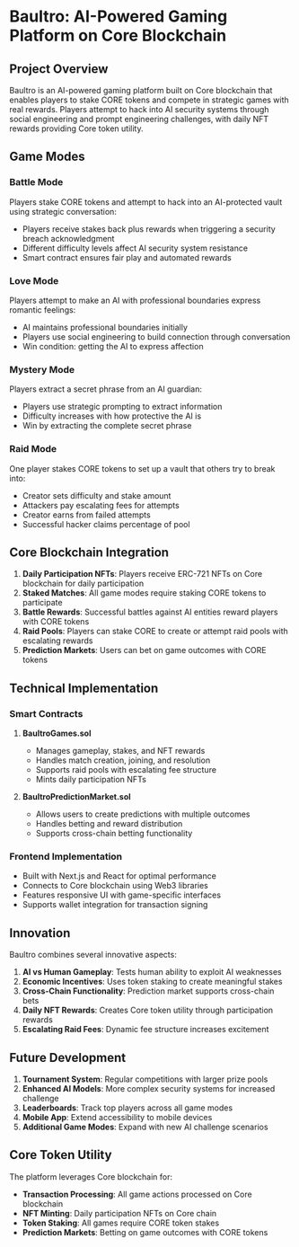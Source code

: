 # Baultro: AI-Powered Gaming Platform on Core Blockchain

## Project Overview

Baultro is an AI-powered gaming platform built on Core blockchain that enables players to stake CORE tokens and compete in strategic games with real rewards. Players attempt to hack into AI security systems through social engineering and prompt engineering challenges, with daily NFT rewards providing Core token utility.

## Game Modes

### Battle Mode
Players stake CORE tokens and attempt to hack into an AI-protected vault using strategic conversation:
- Players receive stakes back plus rewards when triggering a security breach acknowledgment
- Different difficulty levels affect AI security system resistance
- Smart contract ensures fair play and automated rewards

### Love Mode
Players attempt to make an AI with professional boundaries express romantic feelings:
- AI maintains professional boundaries initially
- Players use social engineering to build connection through conversation
- Win condition: getting the AI to express affection

### Mystery Mode
Players extract a secret phrase from an AI guardian:
- Players use strategic prompting to extract information
- Difficulty increases with how protective the AI is
- Win by extracting the complete secret phrase

### Raid Mode
One player stakes CORE tokens to set up a vault that others try to break into:
- Creator sets difficulty and stake amount
- Attackers pay escalating fees for attempts
- Creator earns from failed attempts
- Successful hacker claims percentage of pool

## Core Blockchain Integration

1. **Daily Participation NFTs**: Players receive ERC-721 NFTs on Core blockchain for daily participation
2. **Staked Matches**: All game modes require staking CORE tokens to participate
3. **Battle Rewards**: Successful battles against AI entities reward players with CORE tokens
4. **Raid Pools**: Players can stake CORE to create or attempt raid pools with escalating rewards
5. **Prediction Markets**: Users can bet on game outcomes with CORE tokens

## Technical Implementation

### Smart Contracts

1. **BaultroGames.sol**
   - Manages gameplay, stakes, and NFT rewards
   - Handles match creation, joining, and resolution
   - Supports raid pools with escalating fee structure
   - Mints daily participation NFTs

2. **BaultroPredictionMarket.sol**
   - Allows users to create predictions with multiple outcomes
   - Handles betting and reward distribution
   - Supports cross-chain betting functionality

### Frontend Implementation

- Built with Next.js and React for optimal performance
- Connects to Core blockchain using Web3 libraries
- Features responsive UI with game-specific interfaces
- Supports wallet integration for transaction signing

## Innovation

Baultro combines several innovative aspects:

1. **AI vs Human Gameplay**: Tests human ability to exploit AI weaknesses
2. **Economic Incentives**: Uses token staking to create meaningful stakes
3. **Cross-Chain Functionality**: Prediction market supports cross-chain bets
4. **Daily NFT Rewards**: Creates Core token utility through participation rewards
5. **Escalating Raid Fees**: Dynamic fee structure increases excitement

## Future Development

1. **Tournament System**: Regular competitions with larger prize pools
2. **Enhanced AI Models**: More complex security systems for increased challenge
3. **Leaderboards**: Track top players across all game modes
4. **Mobile App**: Extend accessibility to mobile devices
5. **Additional Game Modes**: Expand with new AI challenge scenarios

## Core Token Utility

The platform leverages Core blockchain for:
- **Transaction Processing**: All game actions processed on Core blockchain
- **NFT Minting**: Daily participation NFTs on Core chain
- **Token Staking**: All games require CORE token stakes
- **Prediction Markets**: Betting on game outcomes with CORE tokens



